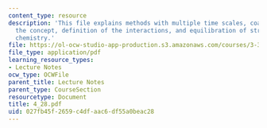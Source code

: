 ```yaml
---
content_type: resource
description: 'This file explains methods with multiple time scales, coarse-graining:
  the concept, definition of the interactions, and equilibration of structure and
  chemistry.'
file: https://ol-ocw-studio-app-production.s3.amazonaws.com/courses/3-320-atomistic-computer-modeling-of-materials-sma-5107-spring-2005/027fb45f2659c4dfaac6df55a0beac28_4_28.pdf
file_type: application/pdf
learning_resource_types:
- Lecture Notes
ocw_type: OCWFile
parent_title: Lecture Notes
parent_type: CourseSection
resourcetype: Document
title: 4_28.pdf
uid: 027fb45f-2659-c4df-aac6-df55a0beac28
---
```

